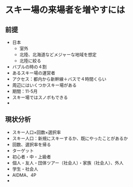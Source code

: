 # スキー場の来場者を増やすには
## 前提
- 日本 
  - 室外
  - 北陸、北海道などメジャーな地域を想定
  - 北陸に絞る
- バブルの時の４割
- あるスキー場の運営者
- アクセス：都内から新幹線＋バスで４時間くらい
- 周辺にはいくつかスキー場がある
- 期間：11-5月
- スキー場ではスノボもできる
- 
## 現状分析
- スキー人口×回数×選択率
- スキー人口：新規にスキーするか、既にやったことがあるか
- 回数、選択率を帰る
- ターゲット
- 初心者・中・上級者
- 個人・友人・団体ツアー（社会人）・家族（社会人）、外人
- 学生・社会人
- AIDMA、4P
- 
